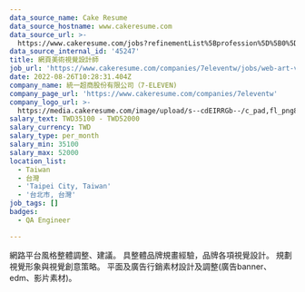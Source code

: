 ```yaml
---
data_source_name: Cake Resume
data_source_hostname: www.cakeresume.com
data_source_url: >-
  https://www.cakeresume.com/jobs?refinementList%5Bprofession%5D%5B0%5D=engineering_qa-engineer&refinementList%5Bsalary_type%5D=per_month&refinementList%5Bsalary_currency%5D=TWD&range%5Bsalary_range%5D%5Bmax%5D=600000
data_source_internal_id: '45247'
title: 網頁美術視覺設計師
job_url: 'https://www.cakeresume.com/companies/7eleventw/jobs/web-art-visual-designer'
date: 2022-08-26T10:28:31.404Z
company_name: 統一超商股份有限公司（7-ELEVEN)
company_page_url: 'https://www.cakeresume.com/companies/7eleventw'
company_logo_url: >-
  https://media.cakeresume.com/image/upload/s--cdEIRRGb--/c_pad,fl_png8,h_200,w_200/v1645008976/dc2s6oq4ungj2mqusocp.png
salary_text: TWD35100 - TWD52000
salary_currency: TWD
salary_type: per_month
salary_min: 35100
salary_max: 52000
location_list:
  - Taiwan
  - 台灣
  - 'Taipei City, Taiwan'
  - '台北市, 台灣'
job_tags: []
badges:
  - QA Engineer

---
```


網路平台風格整體調整、建議。 具整體品牌規畫經驗，品牌各項視覺設計。 規劃視覺形象與視覺創意策略。 平面及廣告行銷素材設計及調整(廣告banner、edm、影片素材)。